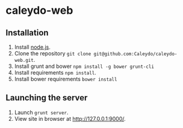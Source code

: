 # caleydo-web

## Installation

1. Install [node.js](http://www.nodejs.org).
2. Clone the repository ```git clone git@github.com:Caleydo/caleydo-web.git```.
3. Install grunt and bower ```npm install -g bower grunt-cli```
4. Install requirements ```npm install```.
5. Install bower requirements ```bower install```

## Launching the server

1. Launch ```grunt server```.
2. View site in browser at http://127.0.0.1:9000/.

